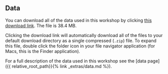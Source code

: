 ## Data

You can download all of the data used in this workshop by clicking
[this download link](https://ndownloader.figshare.com/articles/1314459/versions/9). The file is 38.4 MB.

Clicking the download link will automatically download all of the files to your default download directory as a single compressed
(`.zip`) file. To expand this file, double click the folder icon in your file navigator application (for Macs, this is the Finder
application).

For a full description of the data used in this workshop see the [data page]({{ relative_root_path}}{% link _extras/data.md %}).
